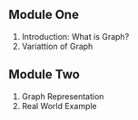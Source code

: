 ## Module One

1. Introduction: What is Graph?
2. Variattion of Graph

## Module Two

1. Graph Representation
2. Real World Example
